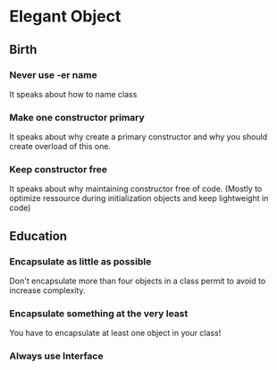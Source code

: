 # Elegant Object

## Birth 

### Never use -er name
It speaks about how to name class 

### Make one constructor primary
It speaks about why create a primary constructor and why you should create overload of this one.

### Keep constructor free
It speaks about why maintaining constructor free of code. (Mostly to optimize ressource during initialization objects and keep lightweight in code)

## Education

### Encapsulate as little as possible
Don't encapsulate more than four objects in a class permit to avoid to increase complexity.

### Encapsulate something at the very least
You have to encapsulate at least one object in your class!

### Always use Interface

